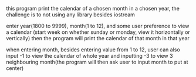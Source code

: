 this program print the calendar of a chosen month in a chosen year,
the challenge is to not using any library besides iostream

enter year(1800 to 9999), month(1 to 12),
and some user preference to view a calendar (start week on whether sunday or monday, view it horizontally or vertically)
then the program will print the calendar of that month in that year

when entering month, besides entering value from 1 to 12, user can also input -1 to view the calendar of whole year
and inputting -3 to view 3 neighbouring month(the program will then ask user to input month to put at center)
